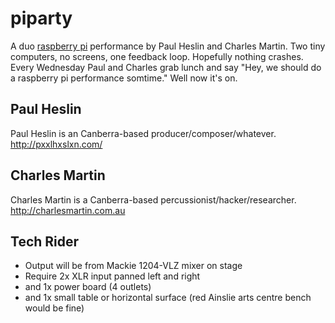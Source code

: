 # piparty

A duo [raspberry pi](https://www.raspberrypi.org/) performance by Paul Heslin and Charles Martin. Two tiny computers, no screens, one feedback loop. Hopefully nothing crashes. Every Wednesday Paul and Charles grab lunch and say "Hey, we should do a raspberry pi performance somtime." Well now it's on.

## Paul Heslin

Paul Heslin is an Canberra-based producer/composer/whatever. http://pxxlhxslxn.com/

## Charles Martin

Charles Martin is a Canberra-based percussionist/hacker/researcher. http://charlesmartin.com.au

## Tech Rider

- Output will be from Mackie 1204-VLZ mixer on stage
- Require 2x XLR input panned left and right
- and 1x power board (4 outlets)
- and 1x small table or horizontal surface (red Ainslie arts centre bench would be fine)
